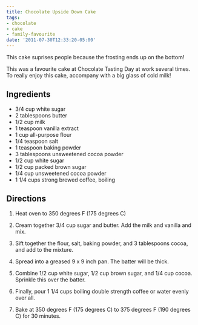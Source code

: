 ```yaml
---
title: Chocolate Upside Down Cake
tags:
- chocolate
- cake
- family-favourite
date: '2011-07-30T12:33:20-05:00'
---
```

This cake suprises people because the frosting ends up on the bottom!

This was a favourite cake at Chocolate Tasting Day at work several times. To really enjoy this cake, accompany with a big glass of cold milk!

## Ingredients

* 3/4 cup white sugar
* 2 tablespoons butter
* 1/2 cup milk
* 1 teaspoon vanilla extract
* 1 cup all-purpose flour
* 1/4 teaspoon salt
* 1 teaspoon baking powder
* 3 tablespoons unsweetened cocoa powder
* 1/2 cup white sugar
* 1/2 cup packed brown sugar
* 1/4 cup unsweetened cocoa powder
* 1 1/4 cups strong brewed coffee, boiling

## Directions

1.  Heat oven to 350 degrees F (175 degrees C)

1.  Cream together 3/4 cup sugar and butter. Add the milk and vanilla and mix. 

1.  Sift together the flour, salt, baking powder, and 3 tablespoons cocoa, and add to the mixture.

1.  Spread into a greased 9 x 9 inch pan. The batter will be thick.

1.  Combine 1/2 cup white sugar, 1/2 cup brown sugar, and 1/4 cup cocoa. Sprinkle this over the batter.

1.  Finally, pour 1 1/4 cups boiling double strength coffee or water evenly over all. 

1.  Bake at 350 degrees F (175 degrees C) to 375 degrees F (190 degrees C) for 30 minutes.

